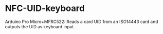 # NFC-UID-keyboard
Arduino Pro Micro+MFRC522: Reads a card UID from an ISO14443 card and outputs the UID as keyboard input.
